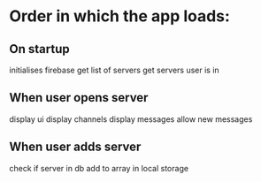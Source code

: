 # Order in which the app loads:

## On startup
initialises firebase
get list of servers
get servers user is in

## When user opens server
display ui
display channels
display messages
allow new messages

## When user adds server
check if server in db
add to array in local storage
